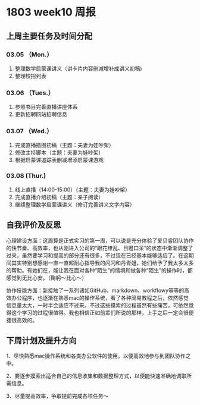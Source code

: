 # 1803 week10 周报
## 上周主要任务及时间分配

### 03.05 （Mon.）
1. 整理数学启蒙课讲义（讲卡片内容删减增补成讲义初稿)
2. 整理校招列表

### 03.06 （Tues.）
1. 参照书目完善直播讲座体系
2. 更新招聘网站招聘信息

### 03.07 （Wed.）
1. 完成直播插图初稿（主题：夫妻为娃吵架）
2. 修改主持脚本（主题：夫妻为娃吵架）
3. 根据启蒙课追踪表删减增添启蒙课游戏

### 03.08 (Thur.)
1. 线上直播（14:00-15:00）（主题：夫妻为娃吵架）
2. 完成直播介绍初稿（主题：亲子阅读）
3. 继续整理数学启蒙课讲义（修订完善讲义文字内容）

## 自我评价及反思
心理建设方面：这周算是正式实习的第一周，可以说是充分体验了爱贝睿团队协作的快节奏、高效率，也从刚进入公司的“眼花缭乱、目瞪口呆”的状态中渐渐调整了过来，虽然要学习和提高的部分还有很多，不过现在已经基本能够适应了。在这期间其实特别想感谢一直一直超耐心指导我的闪闪和丹青姐，她们给予了我太多太多的帮助。有她们在，能让我在面对各种“陌生”的情境和做各种“陌生”的操作时，都感觉到无比心安。（鞠躬～比心～）

协作技能方面：新接触了一系列诸如GitHub、markdown、workflowy等等的高效办公程序，也逐渐在熟悉mac的操作系统，看了各种简易教程之后，依然感觉信息量太大，一时半会适应不过来。不过这些摸索的过程虽然有些痛苦，可依然觉得这个学习的过程很值得。我也相信正如前辈们所说的那样，上手之后一定会很便捷很高效的。



## 下周计划及提升方向

1、尽快熟悉mac操作系统和各类办公软件的使用，以便高效地参与到团队协作之中。

2、要逐步摸索出适合自己的信息收集和数据整理方式，以便能快速准确地调取所需信息。

3、尽量提高效率，争取提前完成各项任务～